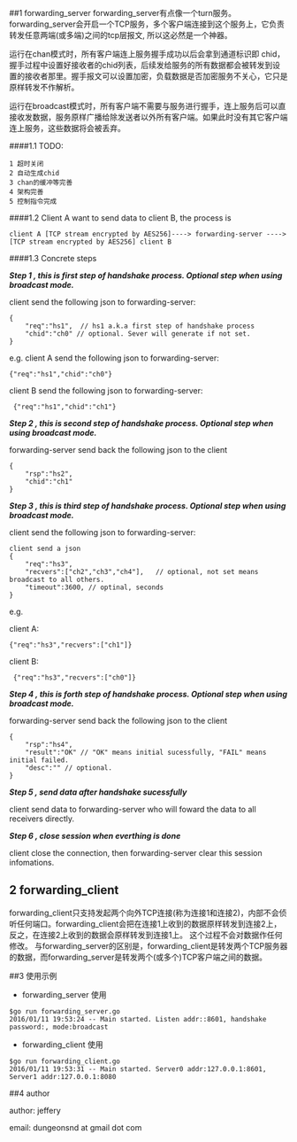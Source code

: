 
##1 forwarding_server
forwarding_server有点像一个turn服务。forwarding_server会开启一个TCP服务，多个客户端连接到这个服务上，它负责转发任意两端(或多端)之间的tcp层报文, 所以这必然是一个神器。


运行在chan模式时，所有客户端连上服务握手成功以后会拿到通道标识即 chid， 握手过程中设置好接收者的chid列表，后续发给服务的所有数据都会被转发到设置的接收者那里。握手报文可以设置加密，负载数据是否加密服务不关心，它只是原样转发不作解析。

运行在broadcast模式时，所有客户端不需要与服务进行握手，连上服务后可以直接收发数据，服务原样广播给除发送者以外所有客户端。如果此时没有其它客户端连上服务，这些数据将会被丢弃。



####1.1 TODO:
```
1 超时关闭
2 自动生成chid
3 chan的缓冲等完善
4 架构完善
5 控制指令完成
```


####1.2 Client A want to send data to client B, the process is
```
client A [TCP stream encrypted by AES256]----> forwarding-server ----> [TCP stream encrypted by AES256] client B
```



####1.3 Concrete steps


***Step 1 , this is first step of handshake process.   Optional step when using broadcast mode.***

client send the following json to forwarding-server: 

```
{
    "req":"hs1",  // hs1 a.k.a first step of handshake process
    "chid":"ch0" // optional. Sever will generate if not set.
}
```


e.g.
client A send the following json to forwarding-server: 

```
{"req":"hs1","chid":"ch0"}
```

client B send the following json to forwarding-server:

```
 {"req":"hs1","chid":"ch1"}

```


***Step 2  , this is second step of handshake process.  Optional step when using broadcast mode.***

forwarding-server send back the following json to the client

```
{
    "rsp":"hs2",   
    "chid":"ch1" 
}

```


***Step 3  , this is third step of handshake process.  Optional step when using broadcast mode.***

client send the following json to forwarding-server: 

```
client send a json
{  
    "req":"hs3",   
    "recvers":["ch2","ch3","ch4"],   // optional, not set means broadcast to all others.
    "timeout":3600, // optinal, seconds
}

```


e.g.

client A: 

```
{"req":"hs3","recvers":["ch1"]}

```
client B:

```
 {"req":"hs3","recvers":["ch0"]}

```


***Step 4 , this is forth step of handshake process.  Optional step when using broadcast mode.***

forwarding-server send back the following json to the client

```
{   
    "rsp":"hs4",   
    "result":"OK" // "OK" means initial sucessfully, "FAIL" means initial failed.
    "desc":"" // optional.
}
```


***Step 5 , send data after handshake sucessfully***

client send data to forwarding-server who will foward the data to all receivers directly.


***Step 6 , close session when everthing is done***

client close the connection, then forwarding-server clear this session infomations.


## 2 forwarding_client

forwarding_client只支持发起两个向外TCP连接(称为连接1和连接2)，内部不会侦听任何端口。forwarding_client会把在连接1上收到的数据原样转发到连接2上，反之，在连接2上收到的数据会原样转发到连接1上。 这个过程不会对数据作任何修改。 与forwarding_server的区别是，forwarding_client是转发两个TCP服务器的数据，而forwarding_server是转发两个(或多个)TCP客户端之间的数据。

##3 使用示例

*  forwarding_server 使用

```
$go run forwarding_server.go
2016/01/11 19:53:24 -- Main started. Listen addr::8601, handshake password:, mode:broadcast
```
    
*  forwarding_client 使用

```
$go run forwarding_client.go
2016/01/11 19:53:31 -- Main started. Server0 addr:127.0.0.1:8601,  Server1 addr:127.0.0.1:8080
```

##4 author

author: jeffery

email: dungeonsnd at gmail dot com


